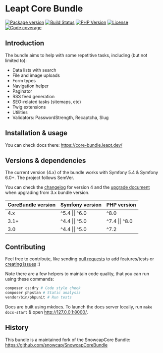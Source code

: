 Leapt Core Bundle
=================

[![Package version](https://img.shields.io/packagist/v/leapt/core-bundle.svg?style=flat-square)](https://packagist.org/packages/leapt/core-bundle)
[![Build Status](https://img.shields.io/github/workflow/status/leapt/core-bundle/Continuous%20Integration/4.x?style=flat-square)](https://github.com/leapt/core-bundle/actions?query=workflow%3A%22Continuous+Integration%22)
[![PHP Version](https://img.shields.io/packagist/php-v/leapt/core-bundle.svg?branch=4.x&style=flat-square)](https://travis-ci.org/leapt/core-bundle?branch=4.x)
[![License](https://img.shields.io/badge/license-MIT-red.svg?style=flat-square)](LICENSE)
[![Code coverage](https://img.shields.io/codecov/c/github/leapt/core-bundle?style=flat-square)](https://codecov.io/gh/leapt/core-bundle/branch/4.x)

Introduction
------------

The bundle aims to help with some repetitive tasks, including (but not limited to):

- Data lists with search
- File and image uploads
- Form types
- Navigation helper
- Paginator
- RSS feed generation
- SEO-related tasks (sitemaps, etc)
- Twig extensions
- Utilities
- Validators: PasswordStrength, Recaptcha, Slug

Installation & usage
--------------------

You can check docs there: https://core-bundle.leapt.dev/

Versions & dependencies
-----------------------

The current version (4.x) of the bundle works with Symfony 5.4 & Symfony 6.0+.
The project follows SemVer.

You can check the [changelog](CHANGELOG-4.x.md) for version 4 and the [upgrade document](UPGRADE-4.x.md) when upgrading
from 3.x bundle version.

| CoreBundle version | Symfony version           | PHP version
| ------------------ | ------------------------- | -----------
| 4.x                | ^5.4 \|\| ^6.0            | ^8.0
| 3.1+               | ^4.4 \|\| ^5.0            | ^7.4 \|\| ^8.0
| 3.0                | ^4.4 \|\| ^5.0            | ^7.2

Contributing
------------

Feel free to contribute, like sending [pull requests](https://github.com/leapt/core-bundle/pulls) to add features/tests
or [creating issues](https://github.com/leapt/core-bundle/issues) :)

Note there are a few helpers to maintain code quality, that you can run using these commands:

```bash
composer cs:dry # Code style check
composer phpstan # Static analysis
vendor/bin/phpunit # Run tests
```

Docs are built using mkdocs. To launch the docs server locally, run `make docs-start` & open http://127.0.0.1:8000/.

History
-------

This bundle is a maintained fork of the SnowcapCore Bundle: https://github.com/snowcap/SnowcapCoreBundle
